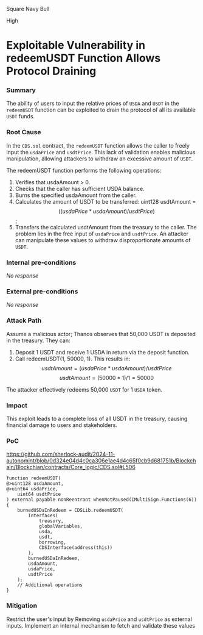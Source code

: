 Square Navy Bull

High

# Exploitable Vulnerability in redeemUSDT Function Allows Protocol Draining

### Summary

The ability of users to input the relative prices of ``USDA`` and ``USDT`` in the ``redeemUSDT`` function can be exploited to drain the protocol of all its available ``USDT`` funds.

### Root Cause

In the ``CDS.sol`` contract, the ``redeemUSDT`` function allows the caller to freely input the ``usdaPrice`` and ``usdtPrice``. This lack of validation enables malicious manipulation, allowing attackers to withdraw an excessive amount of ``USDT``.

The redeemUSDT function performs the following operations:

1. Verifies that usdaAmount > 0.
2. Checks that the caller has sufficient USDA balance.
3. Burns the specified usdaAmount from the caller.
4. Calculates the amount of USDT to be transferred:
uint128 usdtAmount = $$((usdaPrice * usdaAmount) / usdtPrice)$$;
5. Transfers the calculated usdtAmount from the treasury to the caller.
The problem lies in the free input of ``usdaPrice`` and ``usdtPrice``. An attacker can manipulate these values to withdraw disproportionate amounts of ``USDT``.

### Internal pre-conditions

_No response_

### External pre-conditions

_No response_

### Attack Path

Assume a malicious actor; Thanos observes that 50,000 USDT is deposited in the treasury. They can:

1. Deposit 1 USDT and receive 1 USDA in return via the deposit function.
2. Call redeemUSDT(1, 50000, 1).
This results in:
$$usdtAmount = (usdaPrice * usdaAmount) / usdtPrice$$
$$usdtAmount = (50000 * 1) / 1 = 50000$$

The attacker effectively redeems 50,000 ``USDT`` for 1 ``USDA`` token.


### Impact

This exploit leads to a complete loss of all USDT in the treasury, causing financial damage to users and stakeholders.

### PoC

https://github.com/sherlock-audit/2024-11-autonomint/blob/0d324e04d4c0ca306e1ae4d4c65f0cb9d681751b/Blockchain/Blockchian/contracts/Core_logic/CDS.sol#L506
```solidity
function redeemUSDT(
@>uint128 usdaAmount,
@>uint64 usdaPrice,
    uint64 usdtPrice
) external payable nonReentrant whenNotPaused(IMultiSign.Functions(6)) {
    burnedUSDaInRedeem = CDSLib.redeemUSDT(
        Interfaces(
            treasury,
            globalVariables,
            usda,
            usdt,
            borrowing,
            CDSInterface(address(this))
        ),
        burnedUSDaInRedeem,
        usdaAmount,
        usdaPrice,
        usdtPrice
    );
    // Additional operations
}
```

### Mitigation

Restrict the user's input by Removing  ``usdaPrice`` and ``usdtPrice`` as external inputs. Implement an internal mechanism to fetch and validate these values